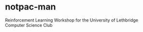 # notpac-man
Reinforcement Learning Workshop for the University of Lethbridge Computer Science Club
